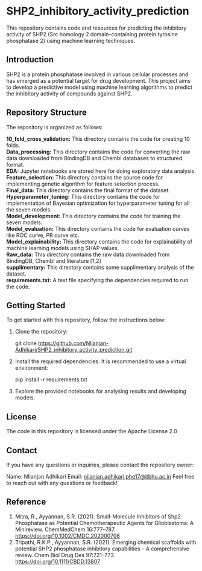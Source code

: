 # SHP2_inhibitory_activity_prediction

This repository contains code and resources for predicting the inhibitory activity of SHP2 (Src homology 2 domain-containing protein tyrosine phosphatase 2) using machine learning techniques.

## Introduction
SHP2 is a protein phosphatase involved in various cellular processes and has emerged as a potential target for drug development. This project aims to develop a predictive model using machine learning algorithms to predict the inhibitory activity of compounds against SHP2.

## Repository Structure
The repository is organized as follows:<br>

<b>10_fold_cross_validation:</b> This directory contains the code for creating 10 folds.<br>
<b>Data_processing:</b> This directory contains the code for converting the raw data downloaded from BindingDB and Chembl databases to structured format.<br>
<b>EDA:</b> Jupyter notebooks are stored here for doing exploratory data analysis.<br>
<b>Feature_selection:</b> This directory contains the source code for implementing genetic algorithm for feature selection process.<br>
<b>Final_data:</b> This directory contains the final format of the dataset.<br>
<b>Hyperparameter_tuning:</b> This directory contains the code for implementation of Bayesian optimization for hyperparameter tuning for all the seven models.<br>
<b>Model_development:</b> This directory contains the code for training the seven models.<br>
<b>Model_evaluation:</b> This directory contains the code for evaluation curves like ROC curve, PR curve etc.<br>
<b>Model_explainability:</b> This directory contains the code for explainability of machine learning models using SHAP values.<br>
<b>Raw_data:</b> This directory contains the raw data downloaded from BindingDB, Chembl and literature [1,2]<br>
<b>supplimentary:</b> This directory contains some supplimentary analysis of the dataset.<br>
<b>requirements.txt:</b> A text file specifying the dependencies required to run the code.<br>

## Getting Started
To get started with this repository, follow the instructions below:

1. Clone the repository:

     git clone https://github.com/NIlanjan-Adhikari/SHP2_inhibitory_activity_prediction.git

2. Install the required dependencies. It is recommended to use a virtual environment:
   
    pip install -r requirements.txt

4. Explore the provided notebooks for analysing results and developing models.

## License
The code in this repository is licensed under the Apache License 2.0

## Contact
If you have any questions or inquiries, please contact the repository owner:

Name: NIlanjan Adhikari
Email: nilanjan.adhikari.phe17@itbhu.ac.in
Feel free to reach out with any questions or feedback!

## Reference
1. Mitra, R., Ayyannan, S.R. (2021). Small-Molecule Inhibitors of Shp2 Phosphatase as Potential Chemotherapeutic Agents for Glioblastoma: A Minireview. ChemMedChem 16:777–787. https://doi.org/10.1002/CMDC.202000706
2. Tripathi, R.K.P., Ayyannan, S.R. (2021). Emerging chemical scaffolds with potential SHP2 phosphatase inhibitory capabilities – A comprehensive review. Chem Biol Drug Des 97:721–773. https://doi.org/10.1111/CBDD.13807
